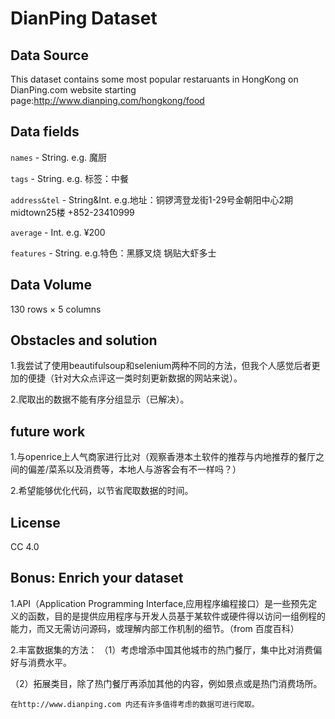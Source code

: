 DianPing Dataset
====

Data Source
----

This dataset contains some most popular restaruants in HongKong on DianPing.com 
website starting page:http://www.dianping.com/hongkong/food

Data fields
----

`names` - String. e.g. 魔厨

`tags` - String. e.g. 标签：中餐

`address&tel` - String&Int. e.g.地址：铜锣湾登龙街1-29号金朝阳中心2期midtown25楼 +852-23410999

`average` - Int. e.g. ¥200

`features` - String. e.g.特色：黑豚叉烧 锅贴大虾多士

Data Volume
----
130 rows × 5 columns

Obstacles and solution
----
1.我尝试了使用beautifulsoup和selenium两种不同的方法，但我个人感觉后者更加的便捷（针对大众点评这一类时刻更新数据的网站来说）。

2.爬取出的数据不能有序分组显示（已解决）。

future work
----
1.与openrice上人气商家进行比对（观察香港本土软件的推荐与内地推荐的餐厅之间的偏差/菜系以及消费等，本地人与游客会有不一样吗？）

2.希望能够优化代码，以节省爬取数据的时间。

License
----
CC 4.0

Bonus: Enrich your dataset
----
1.API（Application Programming Interface,应用程序编程接口）是一些预先定义的函数，目的是提供应用程序与开发人员基于某软件或硬件得以访问一组例程的能力，而又无需访问源码，或理解内部工作机制的细节。（from 百度百科）

2.丰富数据集的方法：
（1）考虑增添中国其他城市的热门餐厅，集中比对消费偏好与消费水平。

（2）拓展类目，除了热门餐厅再添加其他的内容，例如景点或是热门消费场所。

    在http://www.dianping.com 内还有许多值得考虑的数据可进行爬取。

